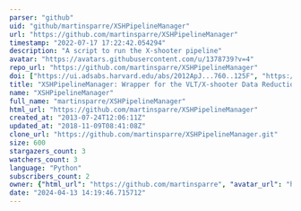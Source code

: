 ```yaml
---
parser: "github"
uid: "github/martinsparre/XSHPipelineManager"
url: "https://github.com/martinsparre/XSHPipelineManager"
timestamp: "2022-07-17 17:22:42.054294"
description: "A script to run the X-shooter pipeline"
avatar: "https://avatars.githubusercontent.com/u/1378739?v=4"
repo_url: "https://github.com/martinsparre/XSHPipelineManager"
doi: ["https://ui.adsabs.harvard.edu/abs/2012ApJ...760..125F", "https://ui.adsabs.harvard.edu/abs/2015ascl.soft09001S/abstract"]
title: "XSHPipelineManager: Wrapper for the VLT/X-shooter Data Reduction Pipeline"
name: "XSHPipelineManager"
full_name: "martinsparre/XSHPipelineManager"
html_url: "https://github.com/martinsparre/XSHPipelineManager"
created_at: "2013-07-24T12:06:11Z"
updated_at: "2018-11-09T08:41:08Z"
clone_url: "https://github.com/martinsparre/XSHPipelineManager.git"
size: 600
stargazers_count: 3
watchers_count: 3
language: "Python"
subscribers_count: 2
owner: {"html_url": "https://github.com/martinsparre", "avatar_url": "https://avatars.githubusercontent.com/u/1378739?v=4", "login": "martinsparre", "type": "User"}
date: "2024-04-13 14:19:46.715712"
---
```


